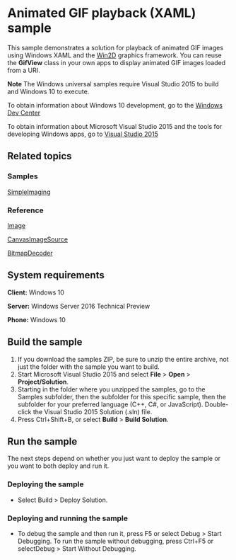 <!---
  category: GraphicsAndAnimation
  samplefwlink: http://go.microsoft.com/fwlink/p/?LinkId=624046&clcid=0x409
--->
# Animated GIF playback (XAML) sample

This sample demonstrates a solution for playback of animated GIF images using Windows XAML and the [Win2D](https://github.com/Microsoft/win2d "Win2D GitHub page") graphics framework. You can reuse the **GifView** class in your own apps to display animated GIF images loaded from a URI.

**Note** The Windows universal samples require Visual Studio 2015 to build and Windows 10 to execute.
 
To obtain information about Windows 10 development, go to the [Windows Dev Center](https://dev.windows.com)

To obtain information about Microsoft Visual Studio 2015 and the tools for developing Windows apps, go to [Visual Studio 2015](http://go.microsoft.com/fwlink/?LinkID=532422)

## Related topics

### Samples


[SimpleImaging](https://github.com/Microsoft/Windows-universal-samples/tree/master/Samples/SimpleImaging)

### Reference

[Image](https://msdn.microsoft.com/en-us/library/windows/apps/windows.ui.xaml.controls.image.aspx)

[CanvasImageSource](http://microsoft.github.io/Win2D/html/T_Microsoft_Graphics_Canvas_UI_Xaml_CanvasImageSource.htm)

[BitmapDecoder](https://msdn.microsoft.com/en-us/library/windows/apps/windows.graphics.imaging.bitmapdecoder.aspx)

## System requirements

**Client:** Windows 10 

**Server:** Windows Server 2016 Technical Preview

**Phone:**  Windows 10 

## Build the sample

1. If you download the samples ZIP, be sure to unzip the entire archive, not just the folder with the sample you want to build. 
2. Start Microsoft Visual Studio 2015 and select **File** \> **Open** \> **Project/Solution**.
3. Starting in the folder where you unzipped the samples, go to the Samples subfolder, then the subfolder for this specific sample, then the subfolder for your preferred language (C++, C#, or JavaScript). Double-click the Visual Studio 2015 Solution (.sln) file.
4. Press Ctrl+Shift+B, or select **Build** \> **Build Solution**.

## Run the sample

The next steps depend on whether you just want to deploy the sample or you want to both deploy and run it.

### Deploying the sample

- Select Build > Deploy Solution. 

### Deploying and running the sample

- To debug the sample and then run it, press F5 or select Debug >  Start Debugging. To run the sample without debugging, press Ctrl+F5 or selectDebug > Start Without Debugging. 

